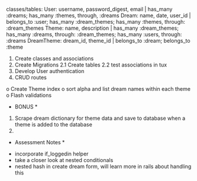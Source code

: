 classes/tables:
User: username, password_digest, email | has_many :dreams; has_many :themes, through, :dreams
Dream: name, date, user_id | belongs_to :user; has_many :dream_themes; has_many :themes, through: :dream_themes
Theme: name, description | has_many :dream_themes; has_many :dreams, through: :dream_themes; has_many :users, through: :dreams
DreamTheme: dream_id, theme_id | belongs_to :dream; belongs_to :theme

1. Create classes and associations
2. Create Migrations
 2.1 Create tables
 2.2 test associations in tux
3. Develop User authentication
4. CRUD routes

o Create Theme index
 o sort alpha and list dream names within each theme
o Flash validations


* BONUS *
1. Scrape dream dictionary for theme data and save to database when a theme is added to the database
2.

* Assessment Notes *
- incorporate if_loggedin helper
- take a closer look at nested conditionals
- nested hash in create dream form, will learn more in rails about handling this
